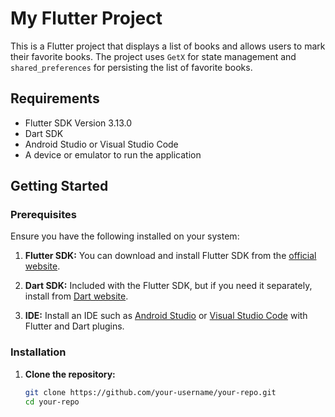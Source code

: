 # My Flutter Project

This is a Flutter project that displays a list of books and allows users to mark their favorite books. The project uses `GetX` for state management and `shared_preferences` for persisting the list of favorite books.

## Requirements

- Flutter SDK Version 3.13.0
- Dart SDK
- Android Studio or Visual Studio Code
- A device or emulator to run the application

## Getting Started

### Prerequisites

Ensure you have the following installed on your system:

1. **Flutter SDK:** You can download and install Flutter SDK from the [official website](https://flutter.dev/docs/get-started/install).

2. **Dart SDK:** Included with the Flutter SDK, but if you need it separately, install from [Dart website](https://dart.dev/get-dart).

3. **IDE:** Install an IDE such as [Android Studio](https://developer.android.com/studio) or [Visual Studio Code](https://code.visualstudio.com/) with Flutter and Dart plugins.

### Installation

1. **Clone the repository:**

   ```sh
   git clone https://github.com/your-username/your-repo.git
   cd your-repo

